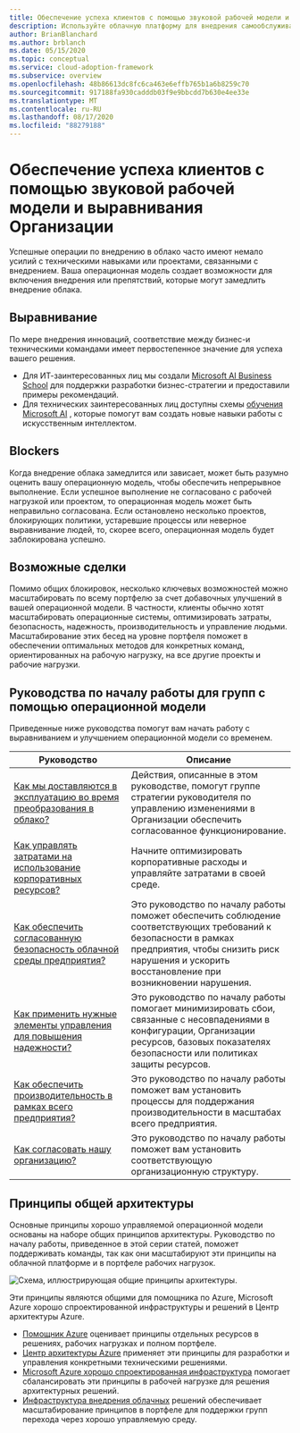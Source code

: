 ```yaml
---
title: Обеспечение успеха клиентов с помощью звуковой рабочей модели и выравнивания Организации
description: Используйте облачную платформу для внедрения самообслуживания и другие средства, которые помогут вам принять решения по внедрению в облако, обеспечивающие успешное выполнение клиентов.
author: BrianBlanchard
ms.author: brblanch
ms.date: 05/15/2020
ms.topic: conceptual
ms.service: cloud-adoption-framework
ms.subservice: overview
ms.openlocfilehash: 48b86613dc8fc6ca463e6effb765b1a6b8259c70
ms.sourcegitcommit: 917188fa930cadddb03f9e9bbcdd7b630e4ee33e
ms.translationtype: MT
ms.contentlocale: ru-RU
ms.lasthandoff: 08/17/2020
ms.locfileid: "88279188"
---
```

# <a name="enable-customer-success-with-a-sound-operating-model-and-organizational-alignment"></a>Обеспечение успеха клиентов с помощью звуковой рабочей модели и выравнивания Организации

Успешные операции по внедрению в облако часто имеют немало усилий с техническими навыками или проектами, связанными с внедрением. Ваша операционная модель создает возможности для включения внедрения или препятствий, которые могут замедлить внедрение облака.

## <a name="alignment"></a>Выравнивание

По мере внедрения инноваций, соответствие между бизнес-и техническими командами имеет первостепенное значение для успеха вашего решения.

- Для ИТ-заинтересованных лиц мы создали [Microsoft AI Business School](https://www.microsoft.com/ai/ai-business-school) для поддержки разработки бизнес-стратегии и предоставили примеры рекомендаций.
- Для технических заинтересованных лиц доступны схемы [обучения Microsoft AI](/learn/) , которые помогут вам создать новые навыки работы с искусственным интеллектом.

## <a name="blockers"></a>Blockers

Когда внедрение облака замедлится или зависает, может быть разумно оценить вашу операционную модель, чтобы обеспечить непрерывное выполнение. Если успешное выполнение не согласовано с рабочей нагрузкой или проектом, то операционная модель может быть неправильно согласована. Если остановлено несколько проектов, блокирующих политики, устаревшие процессы или неверное выравнивание людей, то, скорее всего, операционная модель будет заблокирована успешно.

## <a name="opportunities"></a>Возможные сделки

Помимо общих блокировок, несколько ключевых возможностей можно масштабировать по всему портфелю за счет добавочных улучшений в вашей операционной модели. В частности, клиенты обычно хотят масштабировать операционные системы, оптимизировать затраты, безопасность, надежность, производительность и управление людьми. Масштабирование этих бесед на уровне портфеля поможет в обеспечении оптимальных методов для конкретных команд, ориентированных на рабочую нагрузку, на все другие проекты и рабочие нагрузки.

## <a name="get-started-guides-to-enable-teams-through-an-operating-model"></a>Руководства по началу работы для групп с помощью операционной модели

Приведенные ниже руководства помогут вам начать работу с выравниванием и улучшением операционной модели со временем.

| Руководство                                                                                    | Описание                                                                                                                               |
|-------------------------------------------------------------------------------------|--------------------------------------------------------------------------------------------------------------------------------|
| [Как мы доставляются в эксплуатацию во время преобразования в облако?](./operational-excellence.md)                   | Действия, описанные в этом руководстве, помогут группе стратегии руководителя по управлению изменениями в Организации обеспечить согласованное функционирование. |
| [Как управлять затратами на использование корпоративных ресурсов?](./manage-costs.md)                                          | Начните оптимизировать корпоративные расходы и управляйте затратами в своей среде.                                                                           |
| [Как обеспечить согласованную безопасность облачной среды предприятия?](./security.md)             | Это руководство по началу работы поможет обеспечить соблюдение соответствующих требований к безопасности в рамках предприятия, чтобы снизить риск нарушения и ускорить восстановление при возникновении нарушения.                                       |
| [Как применить нужные элементы управления для повышения надежности?](./reliability.md)                   | Это руководство по началу работы помогает минимизировать сбои, связанные с несовпадениями в конфигурации, Организации ресурсов, базовых показателях безопасности или политиках защиты ресурсов. |
| [Как обеспечить производительность в рамках всего предприятия?](./performance.md)                               | Это руководство по началу работы поможет вам установить процессы для поддержания производительности в масштабах всего предприятия.                               |
| [Как согласовать нашу организацию?](./org-alignment.md)                               | Это руководство по началу работы поможет вам установить соответствующую организационную структуру.                               |

## <a name="shared-architecture-principles"></a>Принципы общей архитектуры

Основные принципы хорошо управляемой операционной модели основаны на наборе общих принципов архитектуры. Руководство по началу работы, приведенное в этой серии статей, поможет поддерживать команды, так как они масштабируют эти принципы на облачной платформе и в портфеле рабочих нагрузок.

![Схема, иллюстрирующая общие принципы архитектуры.](../_images/shared-principles.png)

Эти принципы являются общими для помощника по Azure, Microsoft Azure хорошо спроектированной инфраструктуры и решений в Центр архитектуры Azure.

- [Помощник Azure](/azure/advisor/advisor-overview) оценивает принципы отдельных ресурсов в решениях, рабочих нагрузках и полном портфеле.
- [Центр архитектуры Azure](/azure/architecture) применяет эти принципы для разработки и управления конкретными техническими решениями.
- [Microsoft Azure хорошо спроектированная инфраструктура](/azure/architecture/framework) помогает сбалансировать эти принципы в рабочей нагрузке для решения архитектурных решений.
- [Инфраструктура внедрения облачных](../index.yml) решений обеспечивает масштабирование принципов в портфеле для поддержки групп перехода через хорошо управляемую среду.